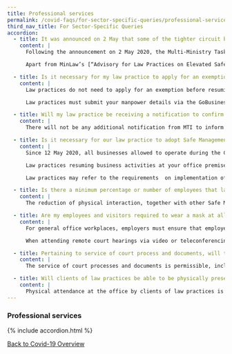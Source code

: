 ```yaml
---
title: Professional services
permalink: /covid-faqs/for-sector-specific-queries/professional-services
third_nav_title: For Sector-Specific Queries
accordion:
  - title: It was announced on 2 May that some of the tighter circuit breaker measures will be progressively eased in the coming weeks, does this mean law practices can resume regular business activities?
    content: |
      Following the announcement on 2 May 2020, the Multi-Ministry Taskforce announced on 19 May 2020 that Circuit Breaker measures will be gradually eased from 2 June 2020, and businesses will be allowed to resume activities in a phased manner. Legal services are included in the list of businesses (accurate as of 19 May 2020) that may operate from 2 June 2020.

      Apart from MinLaw’s [“Advisory for Law Practices on Elevated Safe Distancing Measures – Gradual Resumption of Business Activities”](https://www.mlaw.gov.sg/news/announcements/advisory-for-law-practices-on-elevated-safe-distancing-measures-gradual-resumption-of-business-activities){:target="_blank"} issued on 20 May 2020, you may refer to MTI’s advisory on the gradual resumption of business activities in phases at [Resumption of activities from 2 June 2020](https://www.mti.gov.sg/-/media/MTI/Newsroom/Press-Releases/2020/05/MTI-Advisory-on-resumption-of-activities-from-2-June-2020.pdf){:target="_blank"}. The list of business and facilities that are allowed to resume operations can be found [here](/permittedlist/). This list will be updated as more activities and services resume.

  - title: Is it necessary for my law practice to apply for an exemption to be able to operate from 2 June onwards?
    content: |
      Law practices do not need to apply for an exemption before resuming operations. MTI will grant law practices a class exemption to resume business, subject to your law practice’s implementation of Safe Management Measures.

      Law practices must submit your manpower details via the GoBusiness portal within two weeks of the date of resumption of operations. Law practices may submit your manpower details using the “Permissions and Manpower Declaration” button on GoBusiness from 26 May onwards. Law practices are reminded to adopt telecommuting to the maximum extent and employees should only come into the office when demonstratively needed, e.g. to access specialised systems.

  - title: Will my law practice be receiving a notification to confirm that my practice is able to resume operations at our office premises on 2 June 2020?
    content: |
      There will not be any additional notification from MTI to inform law practices that you are able to resume business activities at your office premises from 2 June 2020. Business entities that are unsure if they can operate can check their SSIC against the list of permitted services that can resume operations on 2 June 2020 [here](/images/covid/Permittedserviceslist2.pdf){:target="_blank"}.

  - title: Is it necessary for our law practice to adopt Safe Management Measures?
    content: |
      Since 12 May 2020, all businesses allowed to operate during the Circuit Breaker period have been required to implement Safe Management Measures. This includes law practices operating during the Circuit Breaker period under General Exemptions.   

      Law practices resuming business activities at your office premises from 2 June 2020, must comply with the requirements for Safe Management Measures before resuming workplace activities, in order to provide a safe working environment for your employees and prevent transmission at the workplace. These measures must be implemented in a sustainable manner for as long as necessary. Strict checks will be conducted, and law practices that do not provide a safe workplace for your employees will have your operations suspended until you are able to do so.

      Law practices may refer to the requirements  on implementation of Safe Management Measures on [“Requirements for Safe Management Measures at the workplace after Circuit Breaker period”](https://www.mom.gov.sg/covid-19/requirements-for-safe-management-measures){:target="_blank"}.  

  - title: Is there a minimum percentage or number of employees that law practices must place on work from home arrangements with the resumption of business activities from 2 June 2020?
    content: |
      The reduction of physical interaction, together with other Safe Management Measures at the workplace, is necessary to ensure a safe working environment and minimise the spread of COVID-19. Employers should adopt telecommuting to the maximum as far as reasonably practicable. The proportion of employees that are able to telecommute will vary in different workplaces and sectors due to differing operational requirements. The onus is on the employers to show that they have made reasonable effort to facilitate working from home.  

  - title: Are my employees and visitors required to wear a mask at all times at the workplace?
    content: |
      For general office workplaces, employers must ensure that employees and visitors wear a mask at all times at the workplace, except during activities that require masks to be removed such as when eating or drinking. Supplementary personal protective equipment is encouraged, whenever relevant. This is in addition to the other Safe Management Measures that must be in place at the workplace.

      When attending remote court hearings via video or teleconferencing, lawyers may remove their masks to speak, while observing other Safe Management Measures.

  - title: Pertaining to service of court process and documents, will the court process servers of law practices be able to carry out services of process on parties including individuals at their residences or offices?
    content: |
      The service of court processes and documents is permissible, including delivery by hand where necessary, as process servers will be providing an essential service of the law practice, which is a permitted business. The process servers should observe safe distancing and take all other necessary precautions required under the Control Order at all times.

  - title: Will clients of law practices be able to be physically present at the offices of law practices for the purpose of meetings, notarization, signing of wills, contracts, mortgages, instruments of conveyancing and other legal documents?
    content: |
      Physical attendance at the office by clients of law practices is permitted only where their physical presence is necessary, such as to complete a contract or transaction that is legally required to be completed in person. Employees of the law practice and clients are required to observe Safe Management Measures requirements at all times.
---
```


### Professional services

{% include accordion.html %}

[Back to Covid-19 Overview](/covid/)
